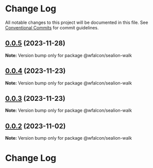 # Change Log

All notable changes to this project will be documented in this file.
See [Conventional Commits](https://conventionalcommits.org) for commit guidelines.

## [0.0.5](https://github.com/wfalcon0x/sealion/compare/v0.0.4...v0.0.5) (2023-11-28)

**Note:** Version bump only for package @wfalcon/sealion-walk





## [0.0.4](https://github.com/wfalcon0x/sealion/compare/v0.0.3...v0.0.4) (2023-11-23)

**Note:** Version bump only for package @wfalcon/sealion-walk





## [0.0.3](https://github.com/wfalcon0x/sealion/compare/v0.0.2...v0.0.3) (2023-11-23)

**Note:** Version bump only for package @wfalcon/sealion-walk





## [0.0.2](https://github.com/wfalcon0x/sealion/compare/v0.0.1...v0.0.2) (2023-11-02)

**Note:** Version bump only for package @wfalcon/sealion-walk





# Change Log
